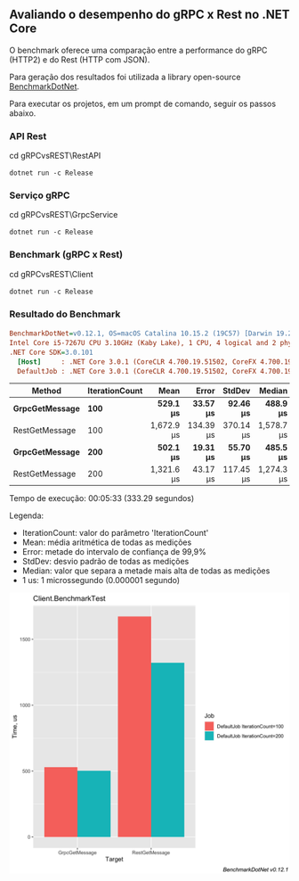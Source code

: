 ## Avaliando o desempenho do gRPC x Rest no .NET Core

O benchmark oferece uma comparação entre a performance do gRPC (HTTP2) e do Rest (HTTP com JSON).

Para geração dos resultados foi utilizada a library open-source <a href="https://github.com/dotnet/BenchmarkDotNet">BenchmarkDotNet</a>.

Para executar os projetos, em um prompt de comando, seguir os passos abaixo.

### API Rest
cd gRPCvsREST\RestAPI
```
dotnet run -c Release
```

### Serviço gRPC
cd gRPCvsREST\GrpcService
```
dotnet run -c Release
```

### Benchmark (gRPC x Rest)
cd gRPCvsREST\Client
```
dotnet run -c Release
```

### Resultado do Benchmark

``` ini
BenchmarkDotNet=v0.12.1, OS=macOS Catalina 10.15.2 (19C57) [Darwin 19.2.0]
Intel Core i5-7267U CPU 3.10GHz (Kaby Lake), 1 CPU, 4 logical and 2 physical cores
.NET Core SDK=3.0.101
  [Host]     : .NET Core 3.0.1 (CoreCLR 4.700.19.51502, CoreFX 4.700.19.51609), X64 RyuJIT
  DefaultJob : .NET Core 3.0.1 (CoreCLR 4.700.19.51502, CoreFX 4.700.19.51609), X64 RyuJIT
```

|         Method | IterationCount |       Mean |     Error |    StdDev |     Median |
|--------------- |--------------- |-----------:|----------:|----------:|-----------:|
| **GrpcGetMessage** |            **100** |   **529.1 μs** |  **33.57 μs** |  **92.46 μs** |   **488.9 μs** |
| RestGetMessage |            100 | 1,672.9 μs | 134.39 μs | 370.14 μs | 1,578.7 μs |
| **GrpcGetMessage** |            **200** |   **502.1 μs** |  **19.31 μs** |  **55.70 μs** |   **485.5 μs** |
| RestGetMessage |            200 | 1,321.6 μs |  43.17 μs | 117.45 μs | 1,274.3 μs |

Tempo de execução: 00:05:33 (333.29 segundos)

Legenda:
- IterationCount: valor do parâmetro 'IterationCount'
- Mean: média aritmética de todas as medições
- Error: metade do intervalo de confiança de 99,9%
- StdDev: desvio padrão de todas as medições
- Median: valor que separa a metade mais alta de todas as medições
- 1 us: 1 microssegundo (0.000001 segundo)

<img src="https://github.com/lsilvadev/gRPCvsREST/blob/master/Image/Client.BenchmarkTest-barplot.png" alt="Gráfico">


